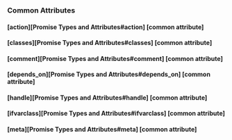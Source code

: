 ### Common Attributes

#### [action][Promise Types and Attributes#action] [common attribute]

#### [classes][Promise Types and Attributes#classes] [common attribute]

#### [comment][Promise Types and Attributes#comment] [common attribute]

####  [depends_on][Promise Types and Attributes#depends_on] [common attribute]

#### [handle][Promise Types and Attributes#handle] [common attribute]

#### [ifvarclass][Promise Types and Attributes#ifvarclass] [common attribute]

#### [meta][Promise Types and Attributes#meta] [common attribute]
